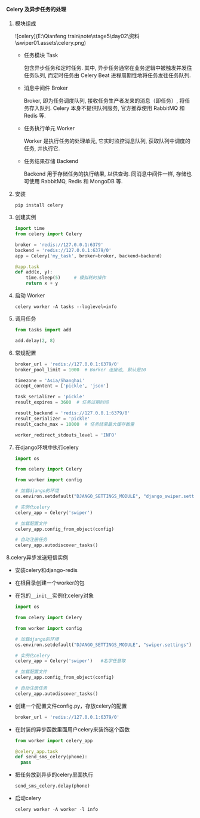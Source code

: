 #### Celery 及异步任务的处理

1. 模块组成

   ![celery](E:\Qianfeng train\note\stage5\day02\资料\swiper01.assets\celery.png)

   - 任务模块 Task

     包含异步任务和定时任务. 其中, 异步任务通常在业务逻辑中被触发并发往任务队列, 而定时任务由 Celery Beat 进程周期性地将任务发往任务队列.

   - 消息中间件 Broker

     Broker, 即为任务调度队列, 接收任务生产者发来的消息（即任务）, 将任务存入队列. Celery 本身不提供队列服务, 官方推荐使用 RabbitMQ 和 Redis 等.

   - 任务执行单元 Worker

     Worker 是执行任务的处理单元, 它实时监控消息队列, 获取队列中调度的任务, 并执行它.

   - 任务结果存储 Backend

     Backend 用于存储任务的执行结果, 以供查询. 同消息中间件一样, 存储也可使用 RabbitMQ, Redis 和 MongoDB 等.

2. 安装

   ```
   pip install celery
   ```

3. 创建实例

   ```python
   import time
   from celery import Celery

   broker = 'redis://127.0.0.1:6379'
   backend = 'redis://127.0.0.1:6379/0'
   app = Celery('my_task', broker=broker, backend=backend)

   @app.task
   def add(x, y):
       time.sleep(5)     # 模拟耗时操作
       return x + y
   ```

4. 启动 Worker

   ```
   celery worker -A tasks --loglevel=info
   ```

5. 调用任务

   ```python
   from tasks import add

   add.delay(2, 8)
   ```

6. 常规配置

   ```python
   broker_url = 'redis://127.0.0.1:6379/0'
   broker_pool_limit = 1000  # Borker 连接池, 默认是10

   timezone = 'Asia/Shanghai'
   accept_content = ['pickle', 'json']

   task_serializer = 'pickle'
   result_expires = 3600  # 任务过期时间

   result_backend = 'redis://127.0.0.1:6379/0'
   result_serializer = 'pickle'
   result_cache_max = 10000  # 任务结果最大缓存数量

   worker_redirect_stdouts_level = 'INFO'
   ```

7. 在django环境中执行celery

   ```python
   import os

   from celery import Celery

   from worker import config

   # 加载django的环境
   os.environ.setdefault("DJANGO_SETTINGS_MODULE", "django_swiper.settings")

   # 实例化celery
   celery_app = Celery('swiper')

   # 加载配置文件
   celery_app.config_from_object(config)

   # 自动注册任务
   celery_app.autodiscover_tasks()

   ```

8.celery异步发送短信实例

- 安装celery和django-redis

- 在根目录创建一个worker的包

- 在包的`__init__`实例化celery对象

  ```python
  import os

  from celery import Celery

  from worker import config

  # 加载django的环境
  os.environ.setdefault("DJANGO_SETTINGS_MODULE", "swiper.settings")  #这里的swiper与项目主目录名字一致

  # 实例化celery
  celery_app = Celery('swiper')   #名字任意取

  # 加载配置文件
  celery_app.config_from_object(config)

  # 自动注册任务
  celery_app.autodiscover_tasks()

  ```

- 创建一个配置文件config.py，存放celery的配置

  ```python
  broker_url = 'redis://127.0.0.1:6379/0'
  ```

- 在封装的异步函数里面用户celery来装饰这个函数

  ```python
  from worker import celery_app

  @celery_app.task
  def send_sms_celery(phone):
    pass
  ```

- 把任务放到异步的celery里面执行

  ```python
  send_sms_celery.delay(phone)
  ```

- 启动celery

  ```python
  celery worker -A worker -l info
  ```

  ​